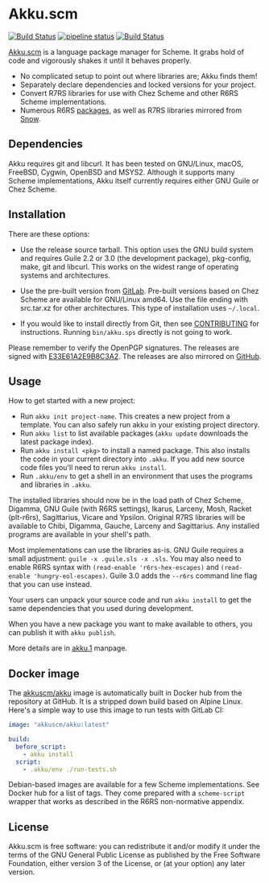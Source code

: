# Akku.scm

[![Build Status](https://travis-ci.org/weinholt/akku.svg?branch=master)](https://travis-ci.org/weinholt/akku)
[![pipeline status](https://gitlab.com/akkuscm/akku/badges/master/pipeline.svg)](https://gitlab.com/akkuscm/akku/commits/master)
[![Build Status](https://api.cirrus-ci.com/github/weinholt/akku.svg)](https://cirrus-ci.com/github/weinholt/akku)

[Akku.scm](https://akkuscm.org/) is a language package manager for
Scheme. It grabs hold of code and vigorously shakes it until it
behaves properly.

* No complicated setup to point out where libraries are; Akku finds
  them!
* Separately declare dependencies and locked versions for your
  project.
* Convert R7RS libraries for use with Chez Scheme and other R6RS
  Scheme implementations.
* Numerous R6RS [packages][packages], as well as R7RS libraries
  mirrored from [Snow][snow].

 [packages]: https://akkuscm.org/packages/
 [snow]: http://snow-fort.org/

## Dependencies

Akku requires git and libcurl. It has been tested on GNU/Linux, macOS,
FreeBSD, Cygwin, OpenBSD and MSYS2. Although it supports many Scheme
implementations, Akku itself currently requires either GNU Guile or
Chez Scheme.

## Installation

There are these options:

 - Use the release source tarball. This option uses the GNU build
   system and requires Guile 2.2 or 3.0 (the development package),
   pkg-config, make, git and libcurl. This works on the widest range
   of operating systems and architectures.

 - Use the pre-built version from [GitLab][GitLabTags]. Pre-built
   versions based on Chez Scheme are available for GNU/Linux amd64.
   Use the file ending with src.tar.xz for other architectures.
   This type of installation uses `~/.local`.

 - If you would like to install directly from Git, then
   see [CONTRIBUTING](CONTRIBUTING.md) for instructions. Running
   `bin/akku.sps` directly is not going to work.

Please remember to verify the OpenPGP signatures. The releases are
signed with [E33E61A2E9B8C3A2][key]. The releases are also mirrored on
[GitHub][GitHubReleases].

 [GitLabTags]: https://gitlab.com/akkuscm/akku/tags
 [GitHubReleases]: https://github.com/weinholt/akku/releases
 [key]: https://pgp.surfnet.nl/pks/lookup?op=vindex&fingerprint=on&search=0xE33E61A2E9B8C3A2

## Usage

How to get started with a new project:

 - Run `akku init project-name`. This creates a new project from a
   template. You can also safely run akku in your existing project
   directory.
 - Run `akku list` to list available packages (`akku update` downloads
   the latest package index).
 - Run `akku install <pkg>` to install a named package. This also
   installs the code in your current directory into `.akku`. If you
   add new source code files you'll need to rerun `akku install`.
 - Run `.akku/env` to get a shell in an environment that uses the
   programs and libraries in `.akku`.

The installed libraries should now be in the load path of Chez Scheme,
Digamma, GNU Guile (with R6RS settings), Ikarus, Larceny, Mosh, Racket
(plt-r6rs), Sagittarius, Vicare and Ypsilon. Original R7RS libraries
will be available to Chibi, Digamma, Gauche, Larceny and Sagittarius.
Any installed programs are available in your shell's path.

Most implementations can use the libraries as-is. GNU Guile requires a
small adjustment: `guile -x .guile.sls -x .sls`. You may also need to
enable R6RS syntax with `(read-enable 'r6rs-hex-escapes)` and
`(read-enable 'hungry-eol-escapes)`. Guile 3.0 adds the `--r6rs`
command line flag that you can use instead.

Your users can unpack your source code and run `akku install` to get
the same dependencies that you used during development.

When you have a new package you want to make available to others, you
can publish it with `akku publish`.

More details are in [akku.1](https://akkuscm.org/docs/manpage.html) manpage.

## Docker image

The [akkuscm/akku](https://hub.docker.com/r/akkuscm/akku) image is
automatically built in Docker hub from the repository at GitHub. It is
a stripped down build based on Alpine Linux. Here's a simple way to
use this image to run tests with GitLab CI:

```yaml
image: "akkuscm/akku:latest"

build:
  before_script:
    - akku install
  script:
    - .akku/env ./run-tests.sh
```

Debian-based images are available for a few Scheme implementations.
See Docker hub for a list of tags. They come prepared with a
`scheme-script` wrapper that works as described in the R6RS
non-normative appendix.

## License

Akku.scm is free software: you can redistribute it and/or modify it
under the terms of the GNU General Public License as published by the
Free Software Foundation, either version 3 of the License, or (at your
option) any later version.
